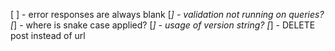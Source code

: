 [ ] - error responses are always blank
[*] - validation not running on queries?
[*] - where is snake case applied?
[*] - usage of version string?
[*] - DELETE post instead of url